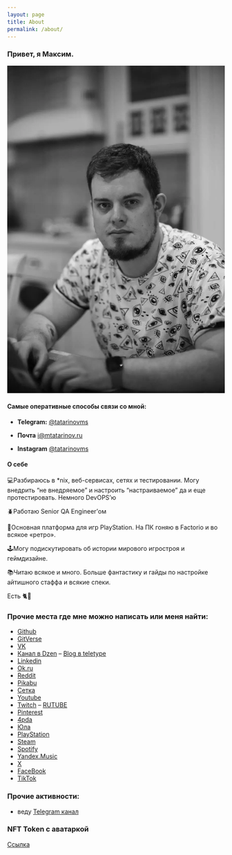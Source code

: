 ```yaml
---
layout: page
title: About
permalink: /about/
---
```

### Привет, я Максим.

![](https://raw.githubusercontent.com/tatarinovms/tatarinovms.github.io/master/images/posts/about/logo.webp)

#### Самые оперативные способы связи со мной:

- **Telegram:** [@tatarinovms](https://t.me/tatarinovms)

- **Почта** [i@mtatarinov.ru](mailto:i@mtatarinov.ru)

- **Instagram** [@tatarinovms](https://www.instagram.com/tatarinovms/)

#### О себе

💻Разбираюсь в *nix, веб-сервисах, сетях и тестировании. Могу внедрить “не внедряемое” и настроить “настраиваемое” да и еще протестировать. Немного DevOPS’ю

🪲Работаю Senior QA Engineer’ом

👾Основная платформа для игр PlayStation. На ПК гоняю в Factorio и во всякое «ретро».

🕹️Могу подискутировать об истории мирового игростроя и геймдизайне.

📚Читаю всякое и много. Больше фантастику и гайды по настройке айтишного стаффа и всякие спеки.

Есть 🐈🐶

### Прочие места где мне можно написать или меня найти:

- [Github](https://github.com/tatarinovms)
- [GitVerse](https://gitverse.ru/tatarinovms)
- [VK](https://vk.com/tatarinovms)
- [Канал в Dzen](https://dzen.ru/blogbeaverclan)
– [Blog в teletype](https://teletype.in/@tatarinovm.s)
- [Linkedin](https://www.linkedin.com/in/tatarinovms/)
- [Ok.ru](https://ok.ru/tatarinovms)
- [Reddit](https://www.reddit.com/user/tatarinovms)
- [Pikabu](https://pikabu.ru/@tatarinovm)
- [Сетка](https://setka.ru/accounts/47791)
- [Youtube](https://www.youtube.com/c/MaximTatarinov)
- [Twitch](https://www.twitch.tv/tatarinovm)
– [RUTUBE](https://rutube.ru/channel/25758171/)
- [Pinterest](http://pinterest.com/tatarinovms)
- [4pda](http://4pda.ru/forum/index.php?showuser=639002)
- [Юла](https://you.la/tatarinovms)
- [PlayStation](https://my.playstation.com/profile/tatarinovms)
- [Steam](https://steamcommunity.com/id/tatarinovms/)
- [Spotify](https://open.spotify.com/user/tatarinovms)
- [Yandex.Music](https://music.yandex.com/users/tatarinovm.s/playlists)
- [X](https://twitter.com/tatarinovms)
- [FaceBook](https://www.facebook.com/people/Maxim-S-Tatarinov/100001079016303/)
- [TikTok](https://tiktok.com/@tatarinovms)

### Прочие активности: 

- веду [Telegram канал](https://t.me/beaverclan)

### NFT Token с аватаркой

[Cсылка](https://getgems.io/nft/EQDk3hMmrybDuVdR95BTYEPljtB2onljvRwASxlhtNn7zwf3)

